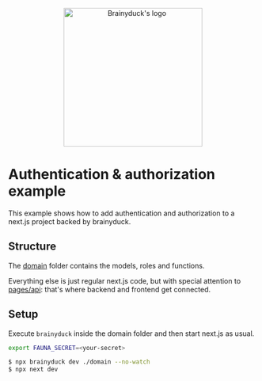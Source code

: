 <p align="center">
  <picture>
    <source media="(prefers-color-scheme: dark)" srcset="https://cdn.jsdelivr.net/gh/zvictor/brainyduck@master/.media/logo-dark.png">
    <source media="(prefers-color-scheme: light)" srcset="https://cdn.jsdelivr.net/gh/zvictor/brainyduck@master/.media/logo-light.png">
    <img width="280px" alt="Brainyduck's logo" src="https://cdn.jsdelivr.net/gh/zvictor/brainyduck@master/.media/logo.png">
  </picture>
<p>

# Authentication & authorization example

This example shows how to add authentication and authorization to a next.js project backed by brainyduck.

## Structure

The [domain](./domain) folder contains the models, roles and functions.

Everything else is just regular next.js code, but with special attention to [pages/api](./pages/api): that's where backend and frontend get connected.

## Setup

Execute `brainyduck` inside the domain folder and then start next.js as usual.

```bash
export FAUNA_SECRET=<your-secret>

$ npx brainyduck dev ./domain --no-watch
$ npx next dev
```
